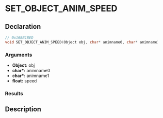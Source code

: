 # SET_OBJECT_ANIM_SPEED

## Declaration
```cpp
// 0x168B18ED
void SET_OBJECT_ANIM_SPEED(Object obj, char* animname0, char* animname1, float speed);
```

### Arguments
- **Object:** obj
- **char\*:** animname0
- **char\*:** animname1
- **float:** speed

### Results

## Description
